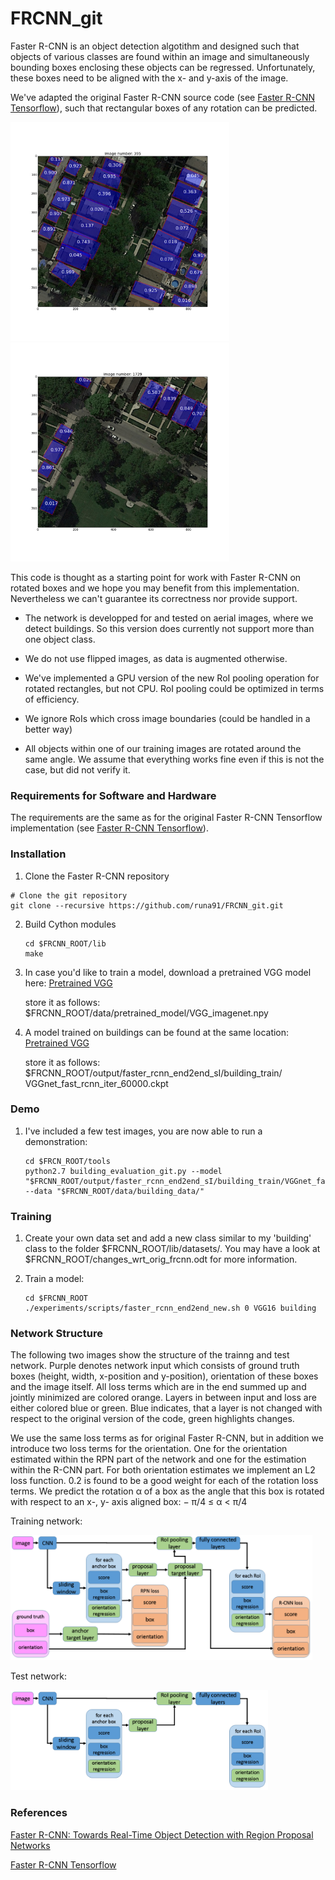 
# FRCNN_git

Faster R-CNN is an object detection algotithm and designed such that objects of various classes are found within an image and simultaneously bounding boxes enclosing these objects can be regressed. Unfortunately, these boxes need to be aligned with the x- and y-axis of the image.

We've adapted the original Faster R-CNN source code (see [Faster R-CNN Tensorflow](https://github.com/smallcorgi/Faster-RCNN_TF)), such that rectangular boxes of any rotation can be predicted. 

<img src="output/faster_rcnn_end2end_sI/building_train/res_img_nms02_395.png" width="350"> <img src="output/faster_rcnn_end2end_sI/building_train/res_img_nms021729.png " width="350">

This code is thought as a starting point for work with Faster R-CNN on rotated boxes and we hope you may benefit from this implementation. Nevertheless we can't guarantee its correctness nor provide support.
 
* The network is developped for and tested on aerial images, where we detect buildings. So this version does currently not support more than one object class.

* We do not use flipped images, as data is augmented otherwise.

* We've implemented a GPU version of the new RoI pooling operation for rotated rectangles, but not CPU. RoI pooling could be optimized in terms of efficiency.

* We ignore RoIs which cross image boundaries (could be handled in a better way)

* All objects within one of our training images are rotated around the same angle. We assume that everything works fine even if this is not the case, but did not verify it.


### Requirements for Software and Hardware

The requirements are the same as for the original Faster R-CNN Tensorflow implementation (see [Faster R-CNN Tensorflow](https://github.com/smallcorgi/Faster-RCNN_TF)). 


### Installation 

1. Clone the Faster R-CNN repository
  ```Shell
  # Clone the git repository
  git clone --recursive https://github.com/runa91/FRCNN_git.git
  ```

2. Build Cython modules
    ```Shell
    cd $FRCNN_ROOT/lib
    make
    ```

3. In case you'd like to train a model, download a pretrained VGG model here:
   [Pretrained VGG](https://polybox.ethz.ch/index.php/s/oitt4w7HRWNxDmY)

   store it as follows: 
   $FRCNN_ROOT/data/pretrained_model/VGG_imagenet.npy

 
4. A model trained on buildings can be found at the same location:
   [Pretrained VGG](https://polybox.ethz.ch/index.php/s/oitt4w7HRWNxDmY)

   store it as follows:
   $FRCNN_ROOT/output/faster_rcnn_end2end_sI/building_train/ VGGnet_fast_rcnn_iter_60000.ckpt


### Demo

1. I've included a few test images, you are now able to run a demonstration:
	
    ```Shell
    cd $FRCN_ROOT/tools
    python2.7 building_evaluation_git.py --model "$FRCNN_ROOT/output/faster_rcnn_end2end_sI/building_train/VGGnet_fast_rcnn_iter_60000.ckpt" --data "$FRCNN_ROOT/data/building_data/"
	```

### Training

1. Create your own data set and add a new class similar to my 'building' class to the folder $FRCNN_ROOT/lib/datasets/.
You may have a look at $FRCNN_ROOT/changes_wrt_orig_frcnn.odt for more information.

2. Train a model:

    ```Shell
    cd $FRCNN_ROOT
    ./experiments/scripts/faster_rcnn_end2end_new.sh 0 VGG16 building
    ```

### Network Structure 
The following two images show the structure of the trainng and test network. Purple denotes network input which consists of ground truth boxes (height, width, x-position and y-position), orientation of these boxes and the image itself. All loss terms which are in the end summed up and jointly minimized are colored orange. Layers in between input and loss are either colored blue or green. Blue indicates, that a layer is not changed with respect to the original version of the code, green highlights changes. 

We use the same loss terms as for original Faster R-CNN, but in addition we introduce two loss terms for the orientation. One for the orientation estimated within the RPN part of the network and one for the estimation within the R-CNN part. For both orientation estimates we implement an L2 loss function. 0.2 is found to be a good weight for each of the rotation loss terms. We predict the
rotation α of a box as the angle that this box is rotated with respect to an x-, y- axis aligned
box: 
− π/4 ≤ α < π/4

Training network:

<img src="various/FRCNN_train.png" height="200">

Test network:

<img src="various/FRCNN_test.png" height="160">

### References

[Faster R-CNN: Towards Real-Time Object Detection with Region Proposal Networks](https://papers.nips.cc/paper/5638-faster-r-cnn-towards-real-time-object-detection-with-region-proposal-networks.pdf)

[Faster R-CNN Tensorflow](https://github.com/smallcorgi/Faster-RCNN_TF)



